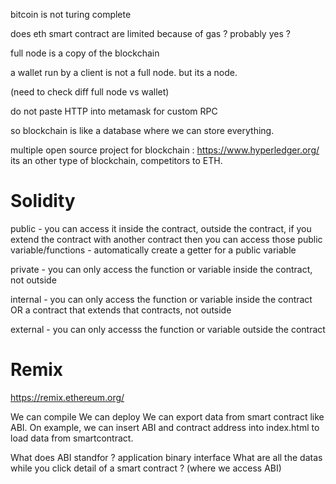 bitcoin is not turing complete

does eth smart contract are limited because of gas ? probably yes ?

full node is a copy of the blockchain

a wallet run by a client is not a full node. but its a node.

(need to check diff full node vs wallet)

do not paste HTTP into metamask for custom RPC

so blockchain is like a database where we can store everything.

multiple open source project for blockchain : https://www.hyperledger.org/ its an other type of blockchain, competitors to ETH.

# Solidity 

public
	- you can access it inside the contract, outside the contract, if you extend the contract with another contract then you can access those public variable/functions
	- automatically create a getter for a public variable

private 
	- you can only access the function or variable inside the contract, not outside

internal
	- you can only access the function or variable inside the contract OR a contract that extends that contracts, not outside

external 
	- you can only accesss the function or variable outside the contract

# Remix

https://remix.ethereum.org/

We can compile
We can deploy
We can export data from smart contract like ABI.
On example, we can insert ABI and contract address into index.html to load data from smartcontract.

What does ABI standfor ? application binary interface
What are all the datas while you click detail of a smart contract ? (where we access ABI)